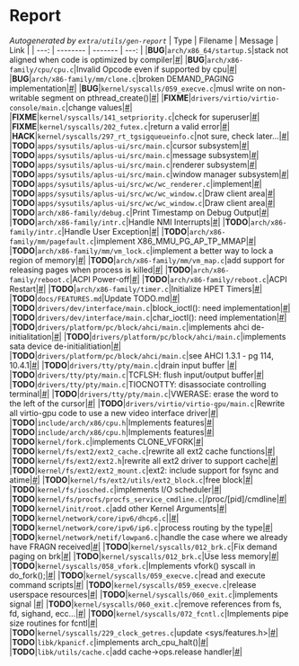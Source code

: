 # Report
*Autogenerated by `extra/utils/gen-report`*
| Type | Filename | Message | Link |
| ---: | -------- | ------- | ---: |
|**BUG**|`arch/x86_64/startup.S`|stack not aligned when code is optimized by compiler|[#](/arch/x86_64/startup.S#L601)|
|**BUG**|`arch/x86-family/cpu/cpu.c`|Invalid Opcode even if supported by cpu|[#](/arch/x86-family/cpu/cpu.c#L449)|
|**BUG**|`arch/x86-family/mm/clone.c`|broken DEMAND_PAGING implementation|[#](/arch/x86-family/mm/clone.c#L76)|
|**BUG**|`kernel/syscalls/059_execve.c`|musl write on non-writable segment on pthread_create()|[#](/kernel/syscalls/059_execve.c#L336)|
|**FIXME**|`drivers/virtio/virtio-console/main.c`|change values|[#](/drivers/virtio/virtio-console/main.c#L65)|
|**FIXME**|`kernel/syscalls/141_setpriority.c`|check for superuser|[#](/kernel/syscalls/141_setpriority.c#L131)|
|**FIXME**|`kernel/syscalls/202_futex.c`|return a valid error|[#](/kernel/syscalls/202_futex.c#L188)|
|**HACK**|`kernel/syscalls/297_rt_tgsigqueueinfo.c`|not sure, check later...|[#](/kernel/syscalls/297_rt_tgsigqueueinfo.c#L88)|
|**TODO**|`apps/sysutils/aplus-ui/src/main.c`|cursor subsystem|[#](/apps/sysutils/aplus-ui/src/main.c#L197)|
|**TODO**|`apps/sysutils/aplus-ui/src/main.c`|message subsystem|[#](/apps/sysutils/aplus-ui/src/main.c#L200)|
|**TODO**|`apps/sysutils/aplus-ui/src/main.c`|renderer subsystem|[#](/apps/sysutils/aplus-ui/src/main.c#L198)|
|**TODO**|`apps/sysutils/aplus-ui/src/main.c`|window manager subsystem|[#](/apps/sysutils/aplus-ui/src/main.c#L199)|
|**TODO**|`apps/sysutils/aplus-ui/src/wc/wc_renderer.c`|implement|[#](/apps/sysutils/aplus-ui/src/wc/wc_renderer.c#L18)|
|**TODO**|`apps/sysutils/aplus-ui/src/wc/wc_window.c`|Draw client area|[#](/apps/sysutils/aplus-ui/src/wc/wc_window.c#L287)|
|**TODO**|`apps/sysutils/aplus-ui/src/wc/wc_window.c`|Draw client area|[#](/apps/sysutils/aplus-ui/src/wc/wc_window.c#L319)|
|**TODO**|`arch/x86-family/debug.c`|Print Timestamp on Debug Output|[#](/arch/x86-family/debug.c#L137)|
|**TODO**|`arch/x86-family/intr.c`|Handle NMI Interrupts|[#](/arch/x86-family/intr.c#L135)|
|**TODO**|`arch/x86-family/intr.c`|Handle User Exception|[#](/arch/x86-family/intr.c#L146)|
|**TODO**|`arch/x86-family/mm/pagefault.c`|implement X86_MMU_PG_AP_TP_MMAP|[#](/arch/x86-family/mm/pagefault.c#L149)|
|**TODO**|`arch/x86-family/mm/vm_lock.c`|implement a better way to lock a region of memory|[#](/arch/x86-family/mm/vm_lock.c#L52)|
|**TODO**|`arch/x86-family/mm/vm_map.c`|add support for releasing pages when process is killed|[#](/arch/x86-family/mm/vm_map.c#L270)|
|**TODO**|`arch/x86-family/reboot.c`|ACPI Power-off|[#](/arch/x86-family/reboot.c#L99)|
|**TODO**|`arch/x86-family/reboot.c`|ACPI Restart|[#](/arch/x86-family/reboot.c#L48)|
|**TODO**|`arch/x86-family/timer.c`|Initialize HPET Timers|[#](/arch/x86-family/timer.c#L287)|
|**TODO**|`docs/FEATURES.md`|Update TODO.md|[#](/docs/FEATURES.md#L10)|
|**TODO**|`drivers/dev/interface/main.c`|block_ioctl(): need implementation|[#](/drivers/dev/interface/main.c#L146)|
|**TODO**|`drivers/dev/interface/main.c`|char_ioctl(): need implementation|[#](/drivers/dev/interface/main.c#L143)|
|**TODO**|`drivers/platform/pc/block/ahci/main.c`|implements ahci de-initialitation|[#](/drivers/platform/pc/block/ahci/main.c#L1569)|
|**TODO**|`drivers/platform/pc/block/ahci/main.c`|implements sata device de-initialitiation|[#](/drivers/platform/pc/block/ahci/main.c#L922)|
|**TODO**|`drivers/platform/pc/block/ahci/main.c`|see AHCI 1.3.1 - pg 114, 10.4.1|[#](/drivers/platform/pc/block/ahci/main.c#L983)|
|**TODO**|`drivers/tty/pty/main.c`|drain input buffer  |[#](/drivers/tty/pty/main.c#L76)|
|**TODO**|`drivers/tty/pty/main.c`|TCFLSH: flush input/output buffer|[#](/drivers/tty/pty/main.c#L539)|
|**TODO**|`drivers/tty/pty/main.c`|TIOCNOTTY: disassociate controlling terminal|[#](/drivers/tty/pty/main.c#L565)|
|**TODO**|`drivers/tty/pty/main.c`|VWERASE: erase the word to the left of the cursor|[#](/drivers/tty/pty/main.c#L316)|
|**TODO**|`drivers/virtio/virtio-gpu/main.c`|Rewrite all virtio-gpu code to use a new video interface driver|[#](/drivers/virtio/virtio-gpu/main.c#L44)|
|**TODO**|`include/arch/x86/cpu.h`|Implements features|[#](/include/arch/x86/cpu.h#L240)|
|**TODO**|`include/arch/x86/cpu.h`|Implements features|[#](/include/arch/x86/cpu.h#L315)|
|**TODO**|`kernel/fork.c`|implements CLONE_VFORK|[#](/kernel/fork.c#L157)|
|**TODO**|`kernel/fs/ext2/ext2_cache.c`|rewrite all ext2 cache functions|[#](/kernel/fs/ext2/ext2_cache.c#L37)|
|**TODO**|`kernel/fs/ext2/ext2.h`|rewrite all ext2 driver to support cache|[#](/kernel/fs/ext2/ext2.h#L37)|
|**TODO**|`kernel/fs/ext2/ext2_mount.c`|ext2: include support for fsync and atime|[#](/kernel/fs/ext2/ext2_mount.c#L49)|
|**TODO**|`kernel/fs/ext2/utils/ext2_block.c`|free block|[#](/kernel/fs/ext2/utils/ext2_block.c#L202)|
|**TODO**|`kernel/fs/iosched.c`|implements I/O scheduler|[#](/kernel/fs/iosched.c#L24)|
|**TODO**|`kernel/fs/procfs/procfs_service_cmdline.c`|/proc/[pid]/cmdline|[#](/kernel/fs/procfs/procfs_service_cmdline.c#L67)|
|**TODO**|`kernel/init/root.c`|add other Kernel Arguments|[#](/kernel/init/root.c#L54)|
|**TODO**|`kernel/network/core/ipv6/dhcp6.c`||[#](/kernel/network/core/ipv6/dhcp6.c#L12)|
|**TODO**|`kernel/network/core/ipv6/ip6.c`|process routing by the type|[#](/kernel/network/core/ipv6/ip6.c#L940)|
|**TODO**|`kernel/network/netif/lowpan6.c`|handle the case where we already have FRAGN received|[#](/kernel/network/netif/lowpan6.c#L731)|
|**TODO**|`kernel/syscalls/012_brk.c`|Fix demand paging on brk|[#](/kernel/syscalls/012_brk.c#L81)|
|**TODO**|`kernel/syscalls/012_brk.c`|Use less memory|[#](/kernel/syscalls/012_brk.c#L72)|
|**TODO**|`kernel/syscalls/058_vfork.c`|Implements vfork() syscall in do_fork();|[#](/kernel/syscalls/058_vfork.c#L55)|
|**TODO**|`kernel/syscalls/059_execve.c`|read and execute command scripts|[#](/kernel/syscalls/059_execve.c#L184)|
|**TODO**|`kernel/syscalls/059_execve.c`|release userspace resources|[#](/kernel/syscalls/059_execve.c#L297)|
|**TODO**|`kernel/syscalls/060_exit.c`|implements signal     |[#](/kernel/syscalls/060_exit.c#L80)|
|**TODO**|`kernel/syscalls/060_exit.c`|remove references from fs, fd, sighand, ecc...|[#](/kernel/syscalls/060_exit.c#L106)|
|**TODO**|`kernel/syscalls/072_fcntl.c`|Implements pipe size routines for fcntl|[#](/kernel/syscalls/072_fcntl.c#L119)|
|**TODO**|`kernel/syscalls/229_clock_getres.c`|update <sys/features.h>|[#](/kernel/syscalls/229_clock_getres.c#L24)|
|**TODO**|`libk/kpanicf.c`|implements arch_cpu_halt()|[#](/libk/kpanicf.c#L67)|
|**TODO**|`libk/utils/cache.c`|add cache->ops.release handler|[#](/libk/utils/cache.c#L244)|

